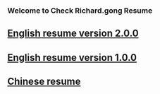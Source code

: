 ### Welcome to Check Richard.gong Resume


## [English resume version 2.0.0](./english.resume2.0.0.md)

## [English resume version 1.0.0](./english.resume.md)

## [Chinese resume](./richard.chinese.resume.html)



